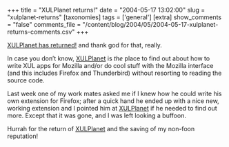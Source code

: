 +++
title = "XULPlanet returns!"
date = "2004-05-17 13:02:00"
slug = "xulplanet-returns"
[taxonomies]
tags = ['general']
[extra]
show_comments = "false"
comments_file = "/content/blog/2004/05/2004-05-17-xulplanet-returns-comments.csv"
+++

[XULPlanet has returned!](http://www.xulplanet.com/ndeakin/article/257) and thank god for that, really.

In case you don’t know, [XULPlanet](http://www.xulplanet.com/) is *the* place to find out about how to write XUL apps for Mozilla and/or do cool stuff with the Mozilla interface (and this includes Firefox and Thunderbird) without resorting to reading the source code.

Last week one of my work mates asked me if I knew how he could write his own extension for Firefox; after a quick hand he ended up with a nice new, working extension and I pointed him at [XULPlanet](http://www.xulplanet.com/) if he needed to find out more. Except that it was gone, and I was left looking a buffoon.

Hurrah for the return of [XULPlanet](http://www.xulplanet.com/) and the saving of my non-foon reputation!
